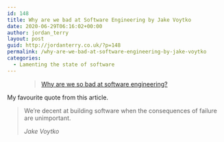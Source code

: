 ```yaml
---
id: 148
title: Why are we bad at Software Engineering by Jake Voytko
date: 2020-06-29T06:16:02+00:00
author: jordan_terry
layout: post
guid: http://jordanterry.co.uk/?p=148
permalink: /why-are-we-bad-at-software-engineering-by-jake-voytko
categories:
  - Lamenting the state of software
---
```

<figure class="wp-block-embed-wordpress wp-block-embed is-type-wp-embed is-provider-www-bitlog-com">

<div class="wp-block-embed__wrapper">
  <blockquote class="wp-embedded-content" data-secret="kGrlPZMxRs">
    <a href="https://www.bitlog.com/2020/02/12/why-are-we-so-bad-at-software-engineering/">Why are we so bad at software engineering?</a>
  </blockquote>
</div></figure> 

My favourite quote from this article.

<blockquote class="wp-block-quote">
  <p>
    We’re decent at building software when the consequences of failure are unimportant.
  </p>
  
  <cite>Jake Voytko</cite>
</blockquote>
